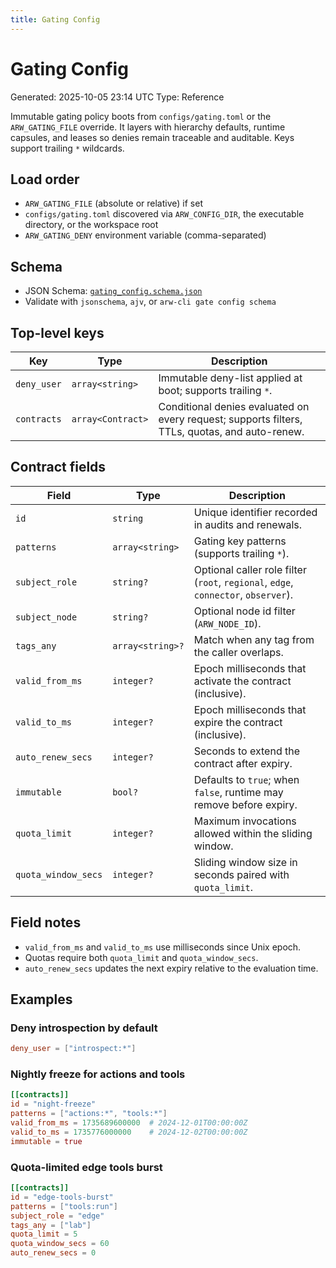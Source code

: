 ```yaml
---
title: Gating Config
---
```


# Gating Config
Generated: 2025-10-05 23:14 UTC
Type: Reference

Immutable gating policy boots from `configs/gating.toml` or the `ARW_GATING_FILE` override. It layers with hierarchy defaults, runtime capsules, and leases so denies remain traceable and auditable. Keys support trailing `*` wildcards.

## Load order
- `ARW_GATING_FILE` (absolute or relative) if set
- `configs/gating.toml` discovered via `ARW_CONFIG_DIR`, the executable directory, or the workspace root
- `ARW_GATING_DENY` environment variable (comma-separated)

## Schema
- JSON Schema: [`gating_config.schema.json`](gating_config.schema.json)
- Validate with `jsonschema`, `ajv`, or `arw-cli gate config schema`

## Top-level keys

| Key | Type | Description |
| --- | --- | --- |
| `deny_user` | `array<string>` | Immutable deny-list applied at boot; supports trailing `*`. |
| `contracts` | `array<Contract>` | Conditional denies evaluated on every request; supports filters, TTLs, quotas, and auto-renew. |

## Contract fields

| Field | Type | Description |
| --- | --- | --- |
| `id` | `string` | Unique identifier recorded in audits and renewals. |
| `patterns` | `array<string>` | Gating key patterns (supports trailing `*`). |
| `subject_role` | `string?` | Optional caller role filter (`root`, `regional`, `edge`, `connector`, `observer`). |
| `subject_node` | `string?` | Optional node id filter (`ARW_NODE_ID`). |
| `tags_any` | `array<string>?` | Match when any tag from the caller overlaps. |
| `valid_from_ms` | `integer?` | Epoch milliseconds that activate the contract (inclusive). |
| `valid_to_ms` | `integer?` | Epoch milliseconds that expire the contract (inclusive). |
| `auto_renew_secs` | `integer?` | Seconds to extend the contract after expiry. |
| `immutable` | `bool?` | Defaults to `true`; when `false`, runtime may remove before expiry. |
| `quota_limit` | `integer?` | Maximum invocations allowed within the sliding window. |
| `quota_window_secs` | `integer?` | Sliding window size in seconds paired with `quota_limit`. |

## Field notes
- `valid_from_ms` and `valid_to_ms` use milliseconds since Unix epoch.
- Quotas require both `quota_limit` and `quota_window_secs`.
- `auto_renew_secs` updates the next expiry relative to the evaluation time.

## Examples

### Deny introspection by default
```toml
deny_user = ["introspect:*"]
```

### Nightly freeze for actions and tools
```toml
[[contracts]]
id = "night-freeze"
patterns = ["actions:*", "tools:*"]
valid_from_ms = 1735689600000  # 2024-12-01T00:00:00Z
valid_to_ms = 1735776000000    # 2024-12-02T00:00:00Z
immutable = true
```

### Quota-limited edge tools burst
```toml
[[contracts]]
id = "edge-tools-burst"
patterns = ["tools:run"]
subject_role = "edge"
tags_any = ["lab"]
quota_limit = 5
quota_window_secs = 60
auto_renew_secs = 0
```
